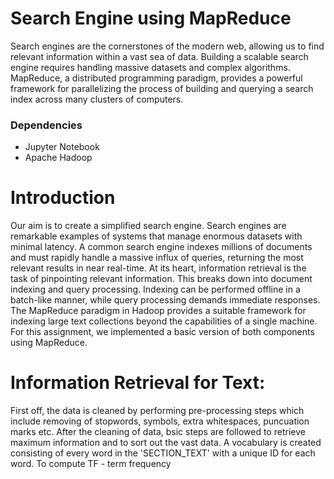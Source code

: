# Search Engine using MapReduce
Search engines are the cornerstones of the modern web, allowing us to find relevant information within a vast sea of data. Building a scalable search engine requires handling massive datasets and complex algorithms. MapReduce, a distributed programming paradigm, provides a powerful framework for parallelizing the process of building and querying a search index across many clusters of computers.

### **Dependencies**
* Jupyter Notebook
* Apache Hadoop


# Introduction
Our aim is to create a simplified search engine. Search engines are remarkable examples of systems that manage enormous datasets with minimal latency.  A common search engine indexes millions of documents and must rapidly handle a massive influx of queries, returning the most relevant results in near real-time.  At its heart, information retrieval is the task of pinpointing relevant information. This breaks down into document indexing and query processing.  Indexing can be performed offline in a batch-like manner, while query processing demands immediate responses. The MapReduce paradigm in Hadoop provides a suitable framework for indexing large text collections beyond the capabilities of a single machine. For this assignment, we implemented a basic version of both components using MapReduce.

# Information Retrieval for Text:
First off, the data is cleaned by performing pre-processing steps which include removing of stopwords, symbols, extra whitespaces, puncuation marks etc. After the cleaning of data, bsic steps are followed to retrieve maximum information and to sort out the vast data.
A vocabulary is created consisting of every word in the 'SECTION_TEXT' with a unique ID for each word. To compute TF - term frequency 
